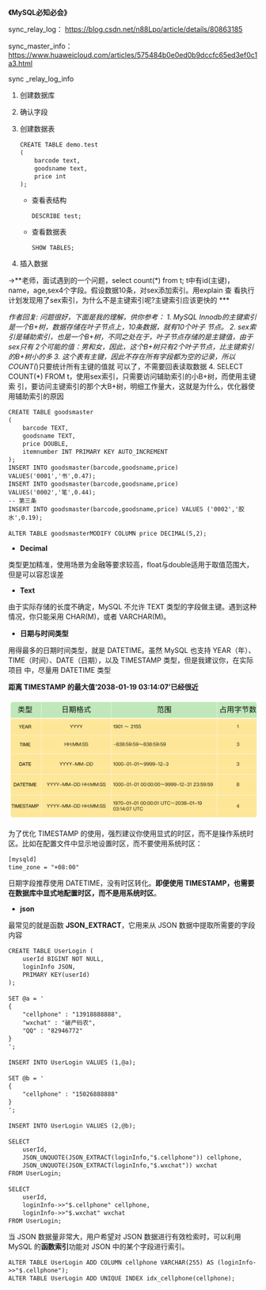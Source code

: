 **《MySQL必知必会》**

sync_relay_log： https://blog.csdn.net/n88Lpo/article/details/80863185

sync_master_info：https://www.huaweicloud.com/articles/575484b0e0ed0b9dccfc65ed3ef0c1a3.html

sync _relay_log_info

1. 创建数据库

2. 确认字段

3. 创建数据表
   
   ```mysql
   CREATE TABLE demo.test
   (
       barcode text,
       goodsname text,
       price int
   );
   ```
   
   - 查看表结构
     
     ```mysql
     DESCRIBE test; 
     ```
   
   - 查看数据表
     
     ```mysql
     SHOW TABLES;
     ```

4. 插入数据

->**老师，面试遇到的一个问题，select count(*) from t; t中有id(主键)，name，age,sex4个字段。假设数据10条，对sex添加索引。用explain 查 看执行计划发现用了sex索引，为什么不是主键索引呢?主键索引应该更快的 ***

*作者回复: 问题很好，下面是我的理解，供你参考： 1. MySQL Innodb的主键索引是一个B+树，数据存储在叶子节点上，10条数据，就有10个叶子 节点。 2. sex索引是辅助索引，也是一个B+树，不同之处在于，叶子节点存储的是主键值，由于sex只有 2个可能的值：男和女，因此，这个B+树只有2个叶子节点，比主键索引的B+树小的多 3. 这个表有主键，因此不存在所有字段都为空的记录，所以COUNT(*)只要统计所有主键的值就 可以了，不需要回表读取数据 4. SELECT COUNT(*) FROM t，使用sex索引，只需要访问辅助索引的小B+树，而使用主键索 引，要访问主键索引的那个大B+树，明细工作量大，这就是为什么，优化器使用辅助索引的原因

```mysql
CREATE TABLE goodsmaster
(
    barcode TEXT,
    goodsname TEXT,
    price DOUBLE,
    itemnumber INT PRIMARY KEY AUTO_INCREMENT
);
INSERT INTO goodsmaster(barcode,goodsname,price) VALUES('0001','书',0.47);
INSERT INTO goodsmaster(barcode,goodsname,price) VALUES('0002','笔',0.44);
-- 第三条
INSERT INTO goodsmaster(barcode,goodsname,price) VALUES ('0002','胶水',0.19);

ALTER TABLE goodsmasterMODIFY COLUMN price DECIMAL(5,2);
```

- **Decimal**

类型更加精准，使用场景为金融等要求较高，float与double适用于取值范围大，但是可以容忍误差

- **Text**

由于实际存储的长度不确定，MySQL 不允许 TEXT 类型的字段做主键。遇到这种情况，你只能采用 CHAR(M)，或者 VARCHAR(M)。

- **日期与时间类型**

用得最多的日期时间类型，就是 DATETIME。虽然 MySQL 也支持 YEAR（年）、 TIME（时间）、DATE（日期），以及 TIMESTAMP 类型，但是我建议你，在实际项目 中，尽量用 DATETIME 类型

**距离 TIMESTAMP 的最大值‘2038-01-19 03:14:07’已经很近**

![image-20210801191921974](Untitled/image-20210801191921974.png)

为了优化 TIMESTAMP 的使用，强烈建议你使用显式的时区，而不是操作系统时区。比如在配置文件中显示地设置时区，而不要使用系统时区：

```
[mysqld]
time_zone = "+08:00"
```

日期字段推荐使用 DATETIME，没有时区转化。**即便使用 TIMESTAMP，也需要在数据库中显式地配置时区，而不是用系统时区**。

- **json**

最常见的就是函数 **JSON_EXTRACT**，它用来从 JSON 数据中提取所需要的字段内容

```mysql
CREATE TABLE UserLogin (
    userId BIGINT NOT NULL,
    loginInfo JSON,
    PRIMARY KEY(userId)
);

SET @a = '
{
    "cellphone" : "13918888888",
    "wxchat" : "破产码农",
    "QQ" : "82946772"
}
';

INSERT INTO UserLogin VALUES (1,@a);

SET @b = '
{
    "cellphone" : "15026888888"
}
';

INSERT INTO UserLogin VALUES (2,@b);

SELECT
    userId,
    JSON_UNQUOTE(JSON_EXTRACT(loginInfo,"$.cellphone")) cellphone,
    JSON_UNQUOTE(JSON_EXTRACT(loginInfo,"$.wxchat")) wxchat
FROM UserLogin;

SELECT
    userId,
    loginInfo->>"$.cellphone" cellphone,
    loginInfo->>"$.wxchat" wxchat
FROM UserLogin;
```

当 JSON 数据量非常大，用户希望对 JSON 数据进行有效检索时，可以利用 MySQL 的**函数索引**功能对 JSON 中的某个字段进行索引。

```mysql
ALTER TABLE UserLogin ADD COLUMN cellphone VARCHAR(255) AS (loginInfo->>"$.cellphone");
ALTER TABLE UserLogin ADD UNIQUE INDEX idx_cellphone(cellphone);
```

